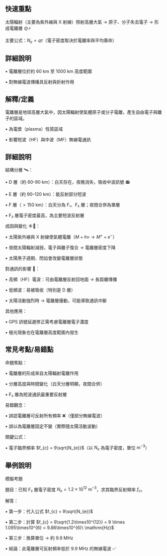 ## 快速重點

太陽輻射（主要為紫外線與 X 射線）照射高層大氣 → 原子、分子失去電子 → 形成電離層 🌞⚡

主要公式：$N_{e} = q \tau$（電子密度取決於電離率與平均壽命）

## 詳細說明

• 電離層位於約 $60\ \mathrm{km}$ 至 $1000\ \mathrm{km}$ 高度範圍

• 對無線電波傳播具反射與折射作用


## 解釋/定義

電離層是地球高層大氣中，因太陽輻射使氣體原子或分子電離，產生自由電子與離子的區域。

• 為電漿（plasma）性質區域

• 影響短波（HF）與中波（MF）無線電通訊


## 詳細說明

結構分層 🛰️：

• D 層（約 $60$–$90\ \mathrm{km}$）：白天存在，夜晚消失，吸收中波訊號 📻

• E 層（約 $90$–$120\ \mathrm{km}$）：能反射部分短波

• F 層（$>150\ \mathrm{km}$）：白天分為 F₁、F₂ 層；夜間合併為單層

• F₂ 層電子密度最高，為主要短波反射層

成因與變化 ☀️🌙：

• 太陽紫外線與 X 射線使氣體電離（$M + h\nu \rightarrow M^{+} + e^{-}$）

• 夜間太陽輻射減弱，電子與離子復合 → 電離層密度下降

• 太陽黑子週期、閃焰會改變電離層狀態

對通訊的影響 📡：

• 高頻（HF）電波：可由電離層反射回地面 → 長距離傳播

• 低頻波：易被吸收（特別是 D 層）

• 太陽活動強烈時 → 電離層擾動，可能導致通訊中斷

其他應用：

• GPS 訊號延遲修正需考慮電離層電子濃度

• 極光現象也在電離層高度範圍內發生


## 常見考點/易錯點

命題焦點：

• 電離層的形成來自太陽輻射電離作用

• 分層高度與時間變化（白天分層明顯，夜間合併）

• F₂ 層為短波通訊最重要反射層

易錯觀念：

• 誤認電離層可反射所有頻率 ❌（僅部分無線電波）

• 誤以為電離層固定不變（實際隨太陽活動波動）

關鍵公式：

• 電子臨界頻率 $f_{c} = 9\sqrt{N_{e}}$（以 $N_{e}$ 為電子密度，單位 $\mathrm{m^{-3}}$）


## 舉例說明

模擬考題

題目：已知 F₂ 層電子密度 $N_{e} = 1.2\times10^{12}\ \mathrm{m^{-3}}$，求其臨界反射頻率 $f_{c}$。

解答：

• 第一步：代入公式 $f_{c} = 9\sqrt{N_{e}}$

• 第二步：計算 $f_{c} = 9\sqrt{1.2\times10^{12}} = 9 \times 1.095\times10^{6} = 9.86\times10^{6}\ \mathrm{Hz}$

• 第三步：換算單位 → 約 $9.9\ \mathrm{MHz}$

• 結論：此電離層可反射頻率低於 $9.9\ \mathrm{MHz}$ 的無線電波 ✅
